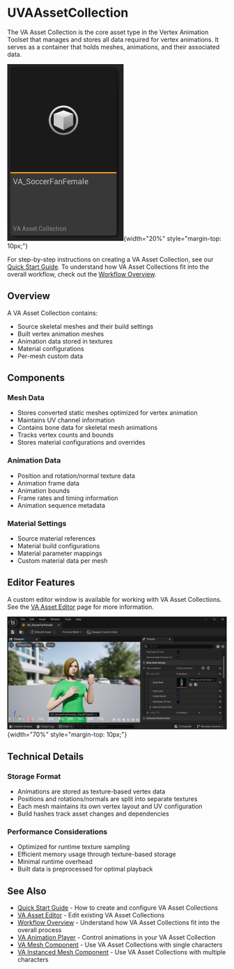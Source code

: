 # UVAAssetCollection

The VA Asset Collection is the core asset type in the Vertex Animation Toolset that manages and stores all data required for vertex animations. It serves as a container that holds meshes, animations, and their associated data.

![VA Asset Collection](assets/vaassetcollection.jpg){width="20%" style="margin-top: 10px;"}

For step-by-step instructions on creating a VA Asset Collection, see our [Quick Start Guide](quick-start.md). To understand how VA Asset Collections fit into the overall workflow, check out the [Workflow Overview](workflow-overview.md).



## Overview

A VA Asset Collection contains:

- Source skeletal meshes and their build settings
- Built vertex animation meshes
- Animation data stored in textures
- Material configurations
- Per-mesh custom data

## Components

### Mesh Data
- Stores converted static meshes optimized for vertex animation
- Maintains UV channel information
- Contains bone data for skeletal mesh animations
- Tracks vertex counts and bounds
- Stores material configurations and overrides

### Animation Data
- Position and rotation/normal texture data
- Animation frame data
- Animation bounds
- Frame rates and timing information
- Animation sequence metadata

### Material Settings
- Source material references
- Material build configurations
- Material parameter mappings
- Custom material data per mesh

## Editor Features

A custom editor window is available for working with VA Asset Collections. See the [VA Asset Editor](va-asset-editor.md) page for more information.

![VA Asset Collection](assets/vacollect_01.jpg){width="70%" style="margin-top: 10px;"}

## Technical Details

### Storage Format
- Animations are stored as texture-based vertex data
- Positions and rotations/normals are split into separate textures
- Each mesh maintains its own vertex layout and UV configuration
- Build hashes track asset changes and dependencies

### Performance Considerations
- Optimized for runtime texture sampling
- Efficient memory usage through texture-based storage
- Minimal runtime overhead
- Built data is preprocessed for optimal playback

## See Also

- [Quick Start Guide](quick-start.md) - How to create and configure VA Asset Collections
- [VA Asset Editor](va-asset-editor.md) - Edit existing VA Asset Collections
- [Workflow Overview](workflow-overview.md) - Understand how VA Asset Collections fit into the overall process
- [VA Animation Player](va-animation-player.md) - Control animations in your VA Asset Collection
- [VA Mesh Component](vertex-anim-mesh-component.md) - Use VA Asset Collections with single characters
- [VA Instanced Mesh Component](vertex-anim-instanced-mesh-component.md) - Use VA Asset Collections with multiple characters
